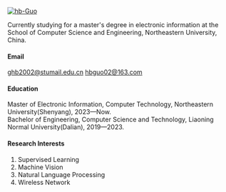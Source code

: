 

[![hb-Guo](https://img.shields.io/badge/hb--Guo-github-blue%3Flogo%3Dgithub)](https://github.com/hb-Guo)

Currently studying for a master's degree in electronic information at the School of Computer Science and Engineering, Northeastern University, China.
#### Email
ghb2002@stumail.edu.cn
hbguo02@163.com

#### Education
Master of Electronic Information, Computer Technology, Northeastern University(Shenyang), 2023—Now.\
Bachelor of Engineering, Computer Science and Technology, Liaoning Normal University(Dalian), 2019—2023.

#### Research Interests
1. Supervised Learning
2. Machine Vision
3. Natural Language Processing
4. Wireless Network
